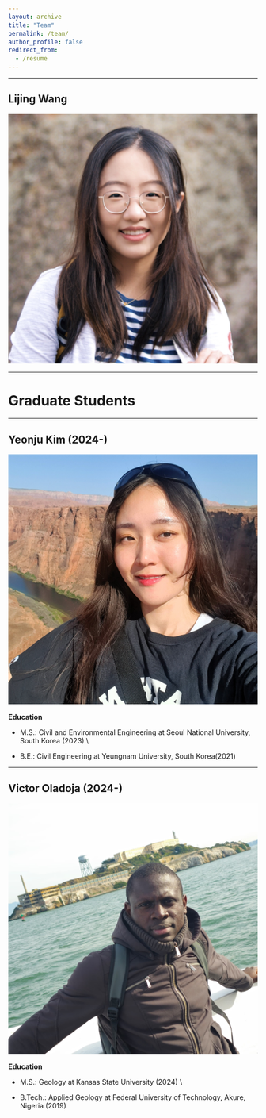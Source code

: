 ```yaml
---
layout: archive
title: "Team"
permalink: /team/
author_profile: false
redirect_from:
  - /resume
---
```


---

## Lijing Wang
![Lijing Wang](https://raw.githubusercontent.com/lijingwang/lijingwang.github.io/master/images/Lijing_profile_old2.JPG)

---

# Graduate Students 

--- 

## Yeonju Kim (2024-)
![Yeonju Kim](https://raw.githubusercontent.com/lijingwang/lijingwang.github.io/master/images/Yeonju_Kim_2024.jpg)

**Education** 

- M.S.: Civil and Environmental Engineering at Seoul National University, South Korea (2023) \\ 

- B.E.: Civil Engineering at Yeungnam University, South Korea(2021)



---

## Victor Oladoja (2024-)

![Victor Oladoja](https://raw.githubusercontent.com/lijingwang/lijingwang.github.io/master/images/Victor_Oladoja_2024.jpg)

**Education** 

- M.S.: Geology at Kansas State University (2024) \\ 

- B.Tech.: Applied Geology at Federal University of Technology, Akure, Nigeria (2019)





